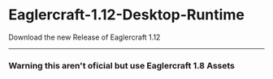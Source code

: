 # Eaglercraft-1.12-Desktop-Runtime
Download the new Release of Eaglercraft 1.12

---

### Warning this aren't oficial but use Eaglercraft 1.8 Assets
